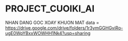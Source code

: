 # PROJECT_CUOIKI_AI
NHAN DANG GOC XOAY KHUON MAT
data = https://drive.google.com/drive/folders/1r3ymGGHGviRo-ugE0WpYBxxWOWHH1Nk4?usp=sharing
